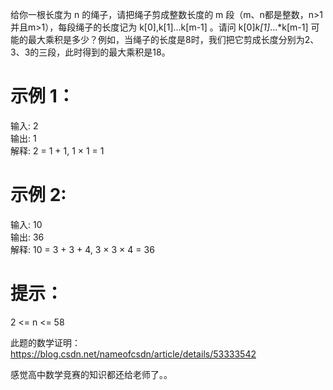 给你一根长度为 n 的绳子，请把绳子剪成整数长度的 m 段（m、n都是整数，n>1并且m>1），每段绳子的长度记为 k[0],k[1]...k[m-1] 。请问 k[0]*k[1]*...*k[m-1] 可能的最大乘积是多少？例如，当绳子的长度是8时，我们把它剪成长度分别为2、3、3的三段，此时得到的最大乘积是18。

# 示例 1：

输入: 2  
输出: 1  
解释: 2 = 1 + 1, 1 × 1 = 1

# 示例 2:

输入: 10  
输出: 36  
解释: 10 = 3 + 3 + 4, 3 × 3 × 4 = 36

# 提示：

2 <= n <= 58  

此题的数学证明：
https://blog.csdn.net/nameofcsdn/article/details/53333542

感觉高中数学竞赛的知识都还给老师了。。